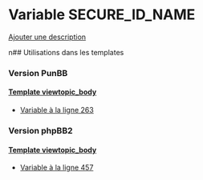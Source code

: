 # Variable SECURE_ID_NAME
[Ajouter une description](https://fa-tvars.appspot.com/SECURE_ID_NAME)

n## Utilisations dans les templates

### Version PunBB

#### [Template viewtopic_body](punbb/viewtopic_body.md)
* [Variable à la ligne 263](../punbb/viewtopic_body.tpl#L263)

### Version phpBB2

#### [Template viewtopic_body](subsilver/viewtopic_body.md)
* [Variable à la ligne 457](../subsilver/viewtopic_body.tpl#L457)